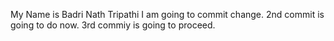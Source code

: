 My Name is Badri Nath Tripathi
I am going to commit change.
2nd commit is going to do now.
3rd commiy is going to proceed.